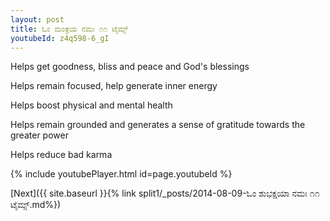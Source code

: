 ```yaml
---
layout: post
title: ಓಂ ಮಂತ್ರಯ ನಮಃ ೧೧ ಟೈಮ್ಸ್
youtubeId: z4q598-6_gI
---
```

 
 
Helps get goodness, bliss and peace and God's blessings
 
Helps remain focused, help generate inner energy 
 
Helps boost physical and mental health 
 
Helps remain grounded and generates a sense of gratitude towards the greater power 
 
Helps reduce bad karma
 
 
 
 


{% include youtubePlayer.html id=page.youtubeId %}
 
[Next]({{ site.baseurl }}{% link  split1/_posts/2014-08-09-ಓಂ ಶುಭಕ್ಷಯಾ ನಮಃ ೧೧ ಟೈಮ್ಸ್.md%})
 
